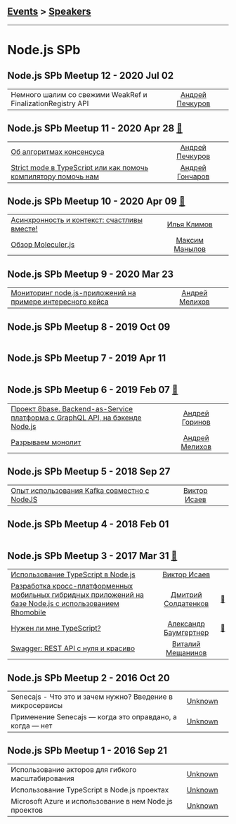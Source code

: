 ## [Events](../README.md) > [Speakers](../speakers.md)
---

# Node.js SPb

## Node.js SPb Meetup 12 - 2020 Jul 02 
| | | |
| --- | :---: | --- |
| Немного шалим со свежими WeakRef и FinalizationRegistry  API  |  [Андрей Печкуров](../../speakers/Андрей%20Печкуров.md)  |    |
## Node.js SPb Meetup 11 - 2020 Apr 28 [:movie_camera:](https://www.youtube.com/watch?v=WQpnlpxYhaU)
| | | |
| --- | :---: | --- |
| [Об алгоритмах консенсуса](https://www.youtube.com/watch?v=WQpnlpxYhaU)  |  [Андрей Печкуров](../../speakers/Андрей%20Печкуров.md)  |    |
| [Strict mode в TypeScript или как помочь компилятору помочь нам](https://www.youtube.com/watch?v=WQpnlpxYhaU)  |  [Андрей Гончаров](../../speakers/Андрей%20Гончаров.md)  |    |
## Node.js SPb Meetup 10 - 2020 Apr 09 [:movie_camera:](https://www.youtube.com/watch?v=H8gl5IpDWKA)
| | | |
| --- | :---: | --- |
| [Асинхронность и контекст: счастливы вместе!](https://www.youtube.com/watch?v=H8gl5IpDWKA)  |  [Илья Климов](../../speakers/Илья%20Климов.md)  |    |
| [Обзор Moleculer.js](https://www.youtube.com/watch?v=H8gl5IpDWKA)  |  [Максим Манылов](../../speakers/Максим%20Манылов.md)  |    |
## Node.js SPb Meetup 9 - 2020 Mar 23 
| | | |
| --- | :---: | --- |
| [Мониторинг node.js-приложений на примере интересного кейса](https://www.youtube.com/watch?v=UX8ZNmRY-To)  |  [Андрей Мелихов](../../speakers/Андрей%20Мелихов.md)  |    |
## Node.js SPb Meetup 8 - 2019 Oct 09 
| | | |
| --- | :---: | --- |
## Node.js SPb Meetup 7 - 2019 Apr 11 
| | | |
| --- | :---: | --- |
## Node.js SPb Meetup 6 - 2019 Feb 07 [:movie_camera:](https://www.youtube.com/watch?v=zOzThmwfoNk)
| | | |
| --- | :---: | --- |
| [Проект 8base. Backend-as-Service платформа c GraphQL API, на бэкенде Node.js](https://www.youtube.com/watch?v=UAGsOxoKfbM)  |  [Андрей Горинов](../../speakers/Андрей%20Горинов.md)  |    |
| [Разрываем монолит](https://youtu.be/zOzThmwfoNk?t=2405)  |  [Андрей Мелихов](../../speakers/Андрей%20Мелихов.md)  |    |
## Node.js SPb Meetup 5 - 2018 Sep 27 
| | | |
| --- | :---: | --- |
| [Опыт использования Kafka совместно с NodeJS](https://www.youtube.com/watch?v=Jnyo8GC_G9Y)  |  [Виктор Исаев](../../speakers/Виктор%20Исаев.md)  |    |
## Node.js SPb Meetup 4 - 2018 Feb 01 
| | | |
| --- | :---: | --- |
## Node.js SPb Meetup 3 - 2017 Mar 31 [:movie_camera:](https://www.youtube.com/watch?v=Yxsf06JSGCE)
| | | |
| --- | :---: | --- |
| [Использование TypeScript в Node.js](https://youtu.be/Yxsf06JSGCE?t=3268)  |  [Виктор Исаев](../../speakers/Виктор%20Исаев.md)  |    |
| [Разработка кросс-платформенных мобильных гибридных приложений на базе Node.js с использованием Rhomobile](https://youtu.be/Yxsf06JSGCE?t=7599)  |  [Дмитрий Солдатенков](../../speakers/Дмитрий%20Солдатенков.md)  | [:notebook:](http://files.tau-technologies.com/Events/2017_03_31_SPB_Nodejs_meetup/Rhomobile_SPB_Nodejs_meetup_2017_03_31.pdf)   |
| [Нужен ли мне TypeScript?](https://youtu.be/Yxsf06JSGCE?t=11615)  |  [Александр Баумгертнер](../../speakers/Александр%20Баумгертнер.md)  | [:notebook:](https://easy-deep-learning.github.io/types-sugar-in-javascript/)   |
| [Swagger: REST API с нуля и красиво](https://youtu.be/Yxsf06JSGCE?t=12502)  |  [Виталий Мещанинов](../../speakers/Виталий%20Мещанинов.md)  |    |
## Node.js SPb Meetup 2 - 2016 Oct 20 
| | | |
| --- | :---: | --- |
| Senecajs - Что это и зачем нужно? Введение в микросервисы  |  [Unknown](../../speakers/Unknown.md)  |    |
| Применение Senecajs — когда это оправдано, а когда — нет  |  [Unknown](../../speakers/Unknown.md)  |    |
## Node.js SPb Meetup 1 - 2016 Sep 21 
| | | |
| --- | :---: | --- |
| Использование акторов для гибкого масштабирования  |  [Unknown](../../speakers/Unknown.md)  |    |
| Использование TypeScript в Node.js проектах  |  [Unknown](../../speakers/Unknown.md)  |    |
| Microsoft Azure и использование в нем Node.js проектов  |  [Unknown](../../speakers/Unknown.md)  |    |
